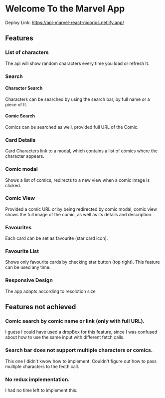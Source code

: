 # Welcome To the Marvel App

Deploy Link: https://api-marvel-react-nicorios.netlify.app/

## Features

### List of characters

The api will show random characters every time you load or refresh It.

### Search

#### Character Search

Characters can be searched by using the search bar, by full name or a piece of It.

#### Comic Search

Comics can be searched as well, provided full URL of the Comic.

### Card Details

Card Characters link to a modal, which contains a list of comics where the character appears.

### Comic modal

Shows a list of comics, redirects to a new view when a comic image is clicked.

### Comic View

Provided a comic URL or by being redirected by comic modal, comic view shows the full image of the comic, as well as its details and description.

### Favourites

Each card can be set as favourite (star card icon).

### Favourite List

Shows only favourite cards by checking star button (top right). This feature can be used any time.

### Responsive Design

The app adapts according to resolotion size

## Features not achieved

### Comic search by comic name or link (only with full URL).

I guess I could have used a dropBox for this feature, since I was confused about how to use the same input with different fetch calls.

### Search bar does not support multiple characters or comics.

This one I didn't kwow how to implement. Couldn't figure out how to pass multiple characters to the fecth call.

### No redux implementation.

I had no time left to implement this.

